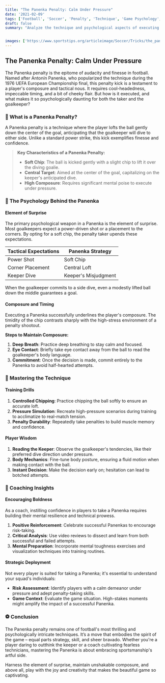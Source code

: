 ```yaml
---
title: "The Panenka Penalty: Calm Under Pressure"
date: '2021-02-09'
tags: ['Football', 'Soccer', 'Penalty', 'Technique', 'Game Psychology', 'Coaching', 'Player Skills', 'Composure', 'Strategy']
draft: false
summary: "Analyze the technique and psychological aspects of executing a Panenka penalty, focusing on the element of surprise and composure."


images: ['https://www.sportstips.org/articleimage/Soccer/Tricks/the_panenka_penalty_calm_under_pressure.webp']
---
```


## The Panenka Penalty: Calm Under Pressure

The Panenka penalty is the epitome of audacity and finesse in football. Named after Antonín Panenka, who popularized the technique during the 1976 UEFA European Championship final, this penalty kick is a testament to a player's composure and tactical nous. It requires cool-headedness, impeccable timing, and a bit of cheeky flair. But how is it executed, and what makes it so psychologically daunting for both the taker and the goalkeeper?

### 🌟 What is a Panenka Penalty?

A Panenka penalty is a technique where the player lofts the ball gently down the center of the goal, anticipating that the goalkeeper will dive to either side. Unlike a standard power strike, this kick exemplifies finesse and confidence.

> **Key Characteristics of a Panenka Penalty:**
>
> - **Soft Chip**: The ball is kicked gently with a slight chip to lift it over the diving goalie.
> - **Central Target**: Aimed at the center of the goal, capitalizing on the keeper's anticipated dive.
> - **High Composure**: Requires significant mental poise to execute under pressure.

### 🧠 The Psychology Behind the Panenka

#### **Element of Surprise**

The primary psychological weapon in a Panenka is the element of surprise. Most goalkeepers expect a power-driven shot or a placement to the corners. By opting for a soft chip, the penalty taker upends these expectations. 

| Tactical Expectations | Panenka Strategy |
|-----------------------|------------------|
| Power Shot | Soft Chip |
| Corner Placement | Central Loft |
| Keeper Dive | Keeper's Misjudgment |

When the goalkeeper commits to a side dive, even a modestly lifted ball down the middle guarantees a goal.

#### **Composure and Timing**

Executing a Panenka successfully underlines the player's composure. The timidity of the chip contrasts sharply with the high-stress environment of a penalty shootout.

**Steps to Maintain Composure:**

1. **Deep Breath**: Practice deep breathing to stay calm and focused.
2. **Eye Contact**: Briefly take eye contact away from the ball to read the goalkeeper's body language.
3. **Commitment**: Once the decision is made, commit entirely to the Panenka to avoid half-hearted attempts.

### 🏅 Mastering the Technique

#### **Training Drills**

1. **Controlled Chipping**: Practice chipping the ball softly to ensure an accurate loft.
2. **Pressure Simulation**: Recreate high-pressure scenarios during training to acclimatize to real-match tension.
3. **Penalty Durability**: Repeatedly take penalties to build muscle memory and confidence.

#### **Player Wisdom**

1. **Reading the Keeper**: Observe the goalkeeper's tendencies, like their preferred dive direction under pressure.
2. **Body Mechanics**: Fine-tune body posture, ensuring a fluid motion when making contact with the ball.
3. **Instant Decision**: Make the decision early on; hesitation can lead to botched attempts.

### 🧩 Coaching Insights

#### **Encouraging Boldness**

As a coach, instilling confidence in players to take a Panenka requires building their mental resilience and technical prowess. 

1. **Positive Reinforcement**: Celebrate successful Panenkas to encourage risk-taking.
2. **Critical Analysis**: Use video reviews to dissect and learn from both successful and failed attempts.
3. **Mental Preparation**: Incorporate mental toughness exercises and visualization techniques into training routines.

#### **Strategic Deployment**

Not every player is suited for taking a Panenka; it's essential to understand your squad's individuals:

- **Risk Assessment**: Identify players with a calm demeanor under pressure and adept penalty-taking skills.
- **Game Context**: Evaluate the game situation. High-stakes moments might amplify the impact of a successful Panenka.

### ⚽ Conclusion

The Panenka penalty remains one of football's most thrilling and psychologically intricate techniques. It’s a move that embodies the spirit of the game – equal parts strategy, skill, and sheer bravado. Whether you're a player daring to outthink the keeper or a coach cultivating fearless technicians, mastering the Panenka is about embracing sportsmanship's artful side.

Harness the element of surprise, maintain unshakable composure, and above all, play with the joy and creativity that makes the beautiful game so captivating.